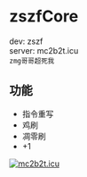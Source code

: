 # zszfCore

dev: zszf  
server: mc2b2t.icu  
`zmg哥哥超死我`

## 功能

- 指令重写
- 鸡刷
- 凋零刷
- +1

[![mc2b2t.icu](https://www.mczfw.cn/banner/2324/默认/FFFFFF/medium.png)](https://www.mczfw.cn/xuanchuan/2324/10935)